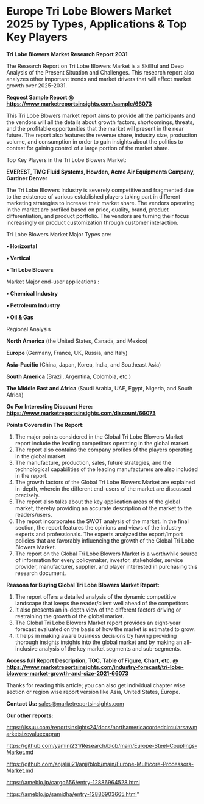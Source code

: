 # Europe Tri Lobe Blowers Market 2025 by Types, Applications & Top Key Players

<strong>Tri Lobe Blowers Market Research Report 2031</strong>

The Research Report on Tri Lobe Blowers Market is a Skillful and Deep Analysis of the Present Situation and Challenges. This research report also analyzes other important trends and market drivers that will affect market growth over 2025-2031.

<strong>Request Sample Report @ <a href=https://www.marketreportsinsights.com/sample/66073>https://www.marketreportsinsights.com/sample/66073</a></strong>

This Tri Lobe Blowers market report aims to provide all the participants and the vendors will all the details about growth factors, shortcomings, threats, and the profitable opportunities that the market will present in the near future. The report also features the revenue share, industry size, production volume, and consumption in order to gain insights about the politics to contest for gaining control of a large portion of the market share.

Top Key Players in the Tri Lobe Blowers Market:

<strong>EVEREST, TMC Fluid Systems, Howden, Acme Air Equipments Company, Gardner Denver</strong>

The Tri Lobe Blowers Industry is severely competitive and fragmented due to the existence of various established players taking part in different marketing strategies to increase their market share. The vendors operating in the market are profiled based on price, quality, brand, product differentiation, and product portfolio. The vendors are turning their focus increasingly on product customization through customer interaction.

Tri Lobe Blowers Market Major Types are:

<strong>• Horizontal

• Vertical

• Tri Lobe Blowers</strong>

Market Major end-user applications :

<strong>• Chemical Industry

• Petroleum Industry

• Oil & Gas</strong>

Regional Analysis

</u><strong><b>North America</b></strong> (the United States, Canada, and Mexico)

<strong><b>Europe </b></strong>(Germany, France, UK, Russia, and Italy)

<strong><b>Asia-Pacific</b></strong> (China, Japan, Korea, India, and Southeast Asia)

<strong><b>South America</b></strong> (Brazil, Argentina, Colombia, etc.)

<strong><b>The Middle East and Africa</b></strong> (Saudi Arabia, UAE, Egypt, Nigeria, and South Africa)

<strong>Go For Interesting Discount Here: <a href=https://www.marketreportsinsights.com/discount/66073>https://www.marketreportsinsights.com/discount/66073</a></strong>

<strong>Points Covered in The Report:</strong>
<ol>
  <li>The major points considered in the Global Tri Lobe Blowers Market report include the leading competitors operating in the global market.</li>
  <li>The report also contains the company profiles of the players operating in the global market.</li>
  <li>The manufacture, production, sales, future strategies, and the technological capabilities of the leading manufacturers are also included in the report.</li>
  <li>The growth factors of the Global Tri Lobe Blowers Market are explained in-depth, wherein the different end-users of the market are discussed precisely.</li>
  <li>The report also talks about the key application areas of the global market, thereby providing an accurate description of the market to the readers/users.</li>
  <li>The report incorporates the SWOT analysis of the market. In the final section, the report features the opinions and views of the industry experts and professionals. The experts analyzed the export/import policies that are favorably influencing the growth of the Global Tri Lobe Blowers Market.</li>
  <li>The report on the Global Tri Lobe Blowers Market is a worthwhile source of information for every policymaker, investor, stakeholder, service provider, manufacturer, supplier, and player interested in purchasing this research document.</li>
</ol>
<strong>Reasons for Buying Global Tri Lobe Blowers Market Report:</strong>

<ol>
  <li>The report offers a detailed analysis of the dynamic competitive landscape that keeps the reader/client well ahead of the competitors.</li>
  <li>It also presents an in-depth view of the different factors driving or restraining the growth of the global market.</li>
  <li>The Global Tri Lobe Blowers Market report provides an eight-year forecast evaluated on the basis of how the market is estimated to grow.</li>
  <li>It helps in making aware business decisions by having providing thorough insights insights into the global market and by making an all-inclusive analysis of the key market segments and sub-segments.</li>
</ol>
<strong>Access full Report Description, TOC, Table of Figure, Chart, etc. @ <a href=https://www.marketreportsinsights.com/industry-forecast/tri-lobe-blowers-market-growth-and-size-2021-66073>https://www.marketreportsinsights.com/industry-forecast/tri-lobe-blowers-market-growth-and-size-2021-66073</a></strong>


Thanks for reading this article; you can also get individual chapter wise section or region wise report version like Asia, United States, Europe.

<strong>Contact Us:</strong>
sales@marketreportsinsights.com

<strong>Our other reports:</strong>

<a href=https://issuu.com/reportsinsights24/docs/northamericacordedcircularsawmarketsizevaluecagran>https://issuu.com/reportsinsights24/docs/northamericacordedcircularsawmarketsizevaluecagran</a>

<a href=https://github.com/yamini231/Research/blob/main/Europe-Steel-Couplings-Market.md>https://github.com/yamini231/Research/blob/main/Europe-Steel-Couplings-Market.md</a>

<a href=https://github.com/anjaliiii21/anjj/blob/main/Europe-Multicore-Processors-Market.md>https://github.com/anjaliiii21/anjj/blob/main/Europe-Multicore-Processors-Market.md</a>

<a href=https://ameblo.jp/cargo656/entry-12886964528.html>https://ameblo.jp/cargo656/entry-12886964528.html</a>

<a href=https://ameblo.jp/samidha/entry-12886903665.html>https://ameblo.jp/samidha/entry-12886903665.html</a>"

